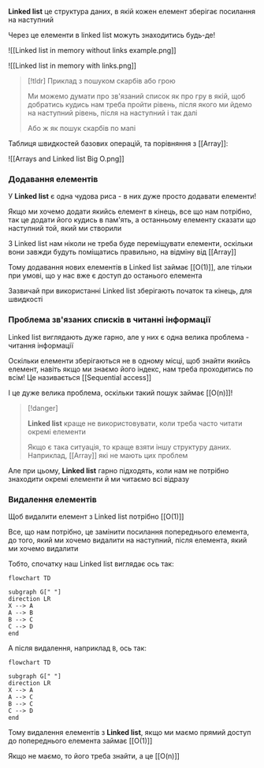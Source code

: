 **Linked list** це структура даних, в якій кожен елемент зберігає посилання на наступний

Через це елементи в linked list можуть знаходитись будь-де!

![[Linked list in memory without links example.png]]

![[Linked list in memory with links.png]]

> [!tldr] Приклад з пошуком скарбів або грою
> 
> Ми можемо думати про зв'язаний список як про гру в якій, щоб добратись кудись нам треба пройти рівень, після якого ми йдемо на наступний рівень, після на наступний і так далі
> 
> Або ж як пошук скарбів по мапі

Таблиця швидкостей базових операцій, та порівняння з [[Array]]:

![[Arrays and Linked list Big O.png]]

### Додавання елементів

У **Linked list** є одна чудова риса - в них дуже просто додавати елементи!

Якщо ми хочемо додати якийсь елемент в кінець, все що нам потрібно, так це додати його кудись в пам'ять, а останньому елементу сказати що наступний той, який ми створили

З Linked list нам ніколи не треба буде переміщувати елементи, оскільки вони завжди будуть поміщатись правильно, на відміну від [[Array]]

Тому додавання нових елементів в Linked list займає [[O(1)]], але тільки при умові, що у нас вже є доступ до останього елемента

Зазвичай при використанні Linked list зберігають початок та кінець, для швидкості

### Проблема зв'язаних списків в читанні інформації

Linked list виглядають дуже гарно, але у них є одна велика проблема - читання інформації

Оскільки елементи зберігаються не в одному місці, щоб знайти якийсь елемент, навіть якщо ми знаємо його індекс, нам треба проходитись по всім! Це називається [[Sequential access]]

І це дуже велика проблема, оскільки такий пошук займає [[O(n)]]!

> [!danger]
> 
> **Linked list** краще не використовувати, коли треба часто читати окремі елементи
> 
> Якщо є така ситуація, то краще взяти іншу структуру даних. Наприклад, [[Array]] які не мають цих проблем

Але при цьому, **Linked list** гарно підходять, коли нам не потрібно знаходити окремі елементи й ми читаємо всі відразу

### Видалення елементів

Щоб видалити елемент з Linked list потрібно [[O(1)]]

Все, що нам потрібно, це замінити посилання попереднього елемента, до того, який ми хочемо видалити на наступний, після елемента, який ми хочемо видалити


Тобто, спочатку наш Linked list виглядає ось так:

```mermaid
flowchart TD

subgraph G[" "]
direction LR
X --> A
A --> B
B --> C
C --> D
end
```

А після видалення, наприклад `B`, ось так:

```mermaid
flowchart TD

subgraph G[" "]
direction LR
X --> A
A --> C
B --> C
C --> D
end
```

Тому видалення елементів з **Linked list**, якщо ми маємо прямий доступ до попереднього елемента займає [[O(1)]]

Якщо не маємо, то його треба знайти, а це [[O(n)]]